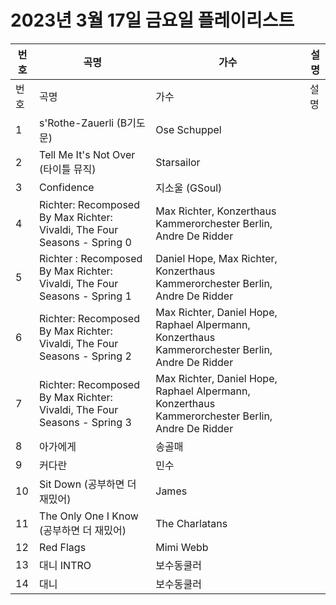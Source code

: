 # 2023년 3월 17일 금요일 플레이리스트

| 번호 | 곡명 | 가수 | 설명 |
|------|------|------|------|
| 번호 | 곡명 | 가수 | 설명 |
| 1 | s'Rothe-Zauerli (B기도문) | Ose Schuppel |  |
| 2 | Tell Me It's Not Over (타이틀 뮤직) | Starsailor |  |
| 3 | Confidence | 지소울 (GSoul) |  |
| 4 | Richter: Recomposed By Max Richter: Vivaldi, The Four Seasons - Spring 0 | Max Richter, Konzerthaus Kammerorchester Berlin, Andre De Ridder |  |
| 5 | Richter : Recomposed By Max Richter: Vivaldi, The Four Seasons - Spring 1 | Daniel Hope, Max Richter, Konzerthaus Kammerorchester Berlin, Andre De Ridder |  |
| 6 | Richter: Recomposed By Max Richter: Vivaldi, The Four Seasons - Spring 2 | Max Richter, Daniel Hope, Raphael Alpermann, Konzerthaus Kammerorchester Berlin, Andre De Ridder |  |
| 7 | Richter: Recomposed By Max Richter: Vivaldi, The Four Seasons - Spring 3 | Max Richter, Daniel Hope, Raphael Alpermann, Konzerthaus Kammerorchester Berlin, Andre De Ridder |  |
| 8 | 아가에게 | 송골매 |  |
| 9 | 커다란 | 민수 |  |
| 10 | Sit Down (공부하면 더 재밌어) | James |  |
| 11 | The Only One I Know (공부하면 더 재밌어) | The Charlatans |  |
| 12 | Red Flags | Mimi Webb |  |
| 13 | 대니 INTRO | 보수동쿨러 |  |
| 14 | 대니 | 보수동쿨러 |  |

